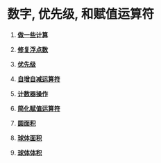 # 数字, 优先级, 和赋值运算符

1. **[做一些计算](https://github.com/inancgumus/learngo/tree/master/08-数字和字符串/01-数字/练习/01-do-some-calculations)**

2. **[修复浮点数](https://github.com/inancgumus/learngo/tree/master/08-数字和字符串/01-数字/练习/02-fix-the-float)**

3. **[优先级](https://github.com/inancgumus/learngo/tree/master/08-数字和字符串/01-数字/练习/03-precedence)**

4. **[自增自减运算符](https://github.com/inancgumus/learngo/tree/master/08-数字和字符串/01-数字/练习/04-incdecs)**

5. **[计数器操作](https://github.com/inancgumus/learngo/tree/master/08-数字和字符串/01-数字/练习/05-manipulate-a-counter)**

6. **[简化赋值运算符](https://github.com/inancgumus/learngo/tree/master/08-数字和字符串/01-数字/练习/06-simplify-the-assignments)**

7. **[圆面积](https://github.com/inancgumus/learngo/tree/master/08-数字和字符串/01-数字/练习/07-circle-area)**

8. **[球体面积](https://github.com/inancgumus/learngo/tree/master/08-数字和字符串/01-数字/练习/08-sphere-area)**

9. **[球体体积](https://github.com/inancgumus/learngo/tree/master/08-数字和字符串/01-数字/练习/09-sphere-volume)**
